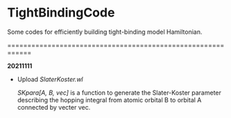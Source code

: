 # TightBindingCode
Some codes for efficiently building tight-binding model Hamiltonian.

============================================================

**20211111**
- Upload *SlaterKoster.wl*

  *SKpara\[A, B, vec\]* is a function to generate the Slater-Koster parameter describing the hopping integral from atomic orbital B to orbital A connected by vecter vec.
